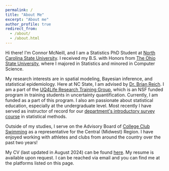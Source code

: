 ```yaml
---
permalink: /
title: "About Me"
excerpt: "About me"
author_profile: true
redirect_from: 
  - /about/
  - /about.html
---
```


Hi there! I'm Connor McNeill, and I am a Statistics PhD Student at [North Carolina State University](http://statistics.sciences.ncsu.edu). I received my B.S. with Honors from [The Ohio State University](http://stat.osu.edu), where I majored in Statistics and minored in Computer Science.

My research interests are in spatial modeling, Bayesian inference, and statistical epidemiology. Here at NC State, I am advised by [Dr. Brian Reich](https://bjreich.wordpress.ncsu.edu). I am a part of the [UQ4Life Research Training Group](https://uq4life.wordpress.ncsu.edu), which is an NSF funded program in training students in uncertainty quantification. Currently, I am funded as a part of this program. I also am passionate about statistical education, especially at the undergraduate level. Most recently I have served as instructor of record for our [department's introductory survey course](https://wolfware.ncsu.edu/courses/details/?sis_id=SIS:2024:8:1:ST:311:303) in statistical methods.

Outside of my studies, I serve on the Advisory Board of [College Club Swimming](http://collegeclubswimming.com) as a representative for the Central (Midwest) Region. I have enjoyed working with athletes and clubs from around the country over the past two years!

My CV (last updated in August 2024) can be found [here](https://connor-mcneill.com/files/connor-cv_august2024.pdf). My resume is available upon request. I can be reached via email and you can find me at the platforms listed on this page.

